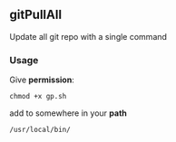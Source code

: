 ## gitPullAll

Update all git repo with a single command

### Usage
Give <b>permission</b>:
```
chmod +x gp.sh
```

add to somewhere in your <b>path</b>
```
/usr/local/bin/
```
